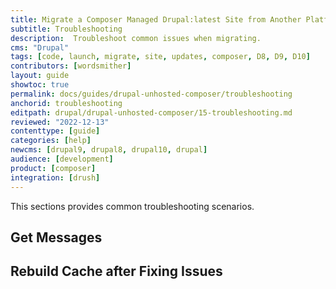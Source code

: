 ```yaml
---
title: Migrate a Composer Managed Drupal:latest Site from Another Platform
subtitle: Troubleshooting
description:  Troubleshoot common issues when migrating.
cms: "Drupal"
tags: [code, launch, migrate, site, updates, composer, D8, D9, D10]
contributors: [wordsmither]
layout: guide
showtoc: true
permalink: docs/guides/drupal-unhosted-composer/troubleshooting
anchorid: troubleshooting
editpath: drupal/drupal-unhosted-composer/15-troubleshooting.md
reviewed: "2022-12-13"
contenttype: [guide]
categories: [help]
newcms: [drupal9, drupal8, drupal10, drupal]
audience: [development]
product: [composer]
integration: [drush]
---
```


This sections provides common troubleshooting scenarios.

## Get Messages

<Partial file="migrate/drupal-getmessage.md" />

## Rebuild Cache after Fixing Issues

<Partial file="migrate/drupal-rebuildcache.md" />

<Partial file="drupal/troubleshooting-drush.md" />

<Partial file="drupal/troubleshooting-general.md" />
